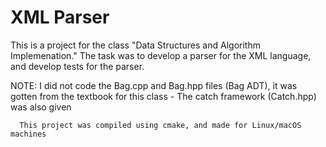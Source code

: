 # XML Parser
This is a project for the class "Data Structures and Algorithm Implemenation." The task was to develop a parser for the XML
language, and develop tests for the parser.

NOTE: I did not code the Bag.cpp and Bag.hpp files (Bag ADT), it was gotten from the textbook for this class
      - The catch framework (Catch.hpp) was also given
      
      This project was compiled using cmake, and made for Linux/macOS machines
